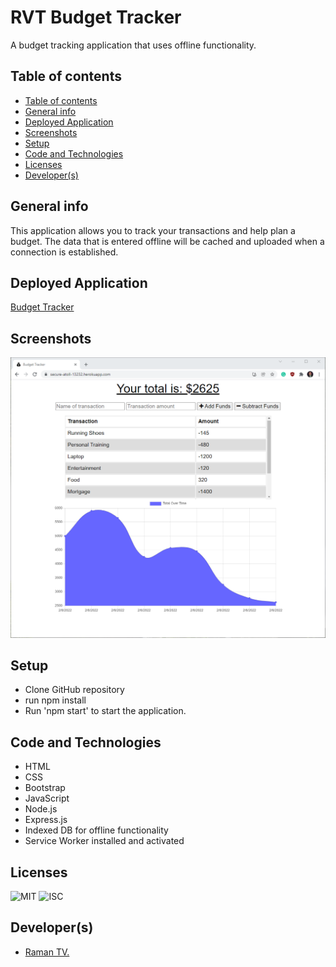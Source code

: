 # RVT Budget Tracker
A budget tracking application that uses offline functionality.

## Table of contents
  - [Table of contents](#table-of-contents)
  - [General info](#general-info)
  - [Deployed Application](#deployed-application)
  - [Screenshots](#screenshots)
  - [Setup](#setup)
  - [Code and Technologies](#code-and-technologies)
  - [Licenses](#licenses)
  - [Developer(s)](#developers)

## General info
This application allows you to track your transactions and help plan a budget. The data that is entered offline will be cached and uploaded when a connection is established.

## Deployed Application
[Budget Tracker](https://secure-atoll-13232.herokuapp.com/)

## Screenshots
![Budget Tracker Screenshot](./public/images/rvt-budget-tracker.png)

## Setup
* Clone GitHub repository 
* run npm install
* Run 'npm start' to start the application.

## Code and Technologies
* HTML 
* CSS
* Bootstrap
* JavaScript
* Node.js
* Express.js
* Indexed DB for offline functionality
* Service Worker installed and activated

## Licenses
![MIT](https://img.shields.io/static/v1?label=License&message=MIT&color=BLUE) 
![ISC](https://img.shields.io/static/v1?label=License&message=ISC&color=BLUE) 

## Developer(s)
* [Raman TV.](https://github.com/ramantv)

